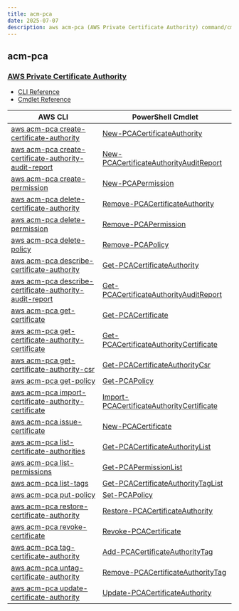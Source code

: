 ```yaml
---
title: acm-pca
date: 2025-07-07
description: aws acm-pca (AWS Private Certificate Authority) command/cmdlet list.
---
```


## acm-pca

### [AWS Private Certificate Authority](https://aws.amazon.com/private-ca/)

* [CLI Reference](https://awscli.amazonaws.com/v2/documentation/api/latest/reference/acm-pca/index.html)
* [Cmdlet Reference](https://docs.aws.amazon.com/powershell/latest/reference/items/AWS_Certificate_Manager_Private_Certificate_Authority_cmdlets.html)

|AWS CLI|PowerShell Cmdlet|
|----|----|
|[aws acm-pca create-certificate-authority](https://awscli.amazonaws.com/v2/documentation/api/latest/reference/acm-pca/create-certificate-authority.html)|[New-PCACertificateAuthority](https://docs.aws.amazon.com/powershell/latest/reference/items/New-PCACertificateAuthority.html)|
|[aws acm-pca create-certificate-authority-audit-report](https://awscli.amazonaws.com/v2/documentation/api/latest/reference/acm-pca/create-certificate-authority-audit-report.html)|[New-PCACertificateAuthorityAuditReport](https://docs.aws.amazon.com/powershell/latest/reference/items/New-PCACertificateAuthorityAuditReport.html)|
|[aws acm-pca create-permission](https://awscli.amazonaws.com/v2/documentation/api/latest/reference/acm-pca/create-permission.html)|[New-PCAPermission](https://docs.aws.amazon.com/powershell/latest/reference/items/New-PCAPermission.html)|
|[aws acm-pca delete-certificate-authority](https://awscli.amazonaws.com/v2/documentation/api/latest/reference/acm-pca/delete-certificate-authority.html)|[Remove-PCACertificateAuthority](https://docs.aws.amazon.com/powershell/latest/reference/items/Remove-PCACertificateAuthority.html)|
|[aws acm-pca delete-permission](https://awscli.amazonaws.com/v2/documentation/api/latest/reference/acm-pca/delete-permission.html)|[Remove-PCAPermission](https://docs.aws.amazon.com/powershell/latest/reference/items/Remove-PCAPermission.html)|
|[aws acm-pca delete-policy](https://awscli.amazonaws.com/v2/documentation/api/latest/reference/acm-pca/delete-policy.html)|[Remove-PCAPolicy](https://docs.aws.amazon.com/powershell/latest/reference/items/Remove-PCAPolicy.html)|
|[aws acm-pca describe-certificate-authority](https://awscli.amazonaws.com/v2/documentation/api/latest/reference/acm-pca/describe-certificate-authority.html)|[Get-PCACertificateAuthority](https://docs.aws.amazon.com/powershell/latest/reference/items/Get-PCACertificateAuthority.html)|
|[aws acm-pca describe-certificate-authority-audit-report](https://awscli.amazonaws.com/v2/documentation/api/latest/reference/acm-pca/describe-certificate-authority-audit-report.html)|[Get-PCACertificateAuthorityAuditReport](https://docs.aws.amazon.com/powershell/latest/reference/items/Get-PCACertificateAuthorityAuditReport.html)|
|[aws acm-pca get-certificate](https://awscli.amazonaws.com/v2/documentation/api/latest/reference/acm-pca/get-certificate.html)|[Get-PCACertificate](https://docs.aws.amazon.com/powershell/latest/reference/items/Get-PCACertificate.html)|
|[aws acm-pca get-certificate-authority-certificate](https://awscli.amazonaws.com/v2/documentation/api/latest/reference/acm-pca/get-certificate-authority-certificate.html)|[Get-PCACertificateAuthorityCertificate](https://docs.aws.amazon.com/powershell/latest/reference/items/Get-PCACertificateAuthorityCertificate.html)|
|[aws acm-pca get-certificate-authority-csr](https://awscli.amazonaws.com/v2/documentation/api/latest/reference/acm-pca/get-certificate-authority-csr.html)|[Get-PCACertificateAuthorityCsr](https://docs.aws.amazon.com/powershell/latest/reference/items/Get-PCACertificateAuthorityCsr.html)|
|[aws acm-pca get-policy](https://awscli.amazonaws.com/v2/documentation/api/latest/reference/acm-pca/get-policy.html)|[Get-PCAPolicy](https://docs.aws.amazon.com/powershell/latest/reference/items/Get-PCAPolicy.html)|
|[aws acm-pca import-certificate-authority-certificate](https://awscli.amazonaws.com/v2/documentation/api/latest/reference/acm-pca/import-certificate-authority-certificate.html)|[Import-PCACertificateAuthorityCertificate](https://docs.aws.amazon.com/powershell/latest/reference/items/Import-PCACertificateAuthorityCertificate.html)|
|[aws acm-pca issue-certificate](https://awscli.amazonaws.com/v2/documentation/api/latest/reference/acm-pca/issue-certificate.html)|[New-PCACertificate](https://docs.aws.amazon.com/powershell/latest/reference/items/New-PCACertificate.html)|
|[aws acm-pca list-certificate-authorities](https://awscli.amazonaws.com/v2/documentation/api/latest/reference/acm-pca/list-certificate-authorities.html)|[Get-PCACertificateAuthorityList](https://docs.aws.amazon.com/powershell/latest/reference/items/Get-PCACertificateAuthorityList.html)|
|[aws acm-pca list-permissions](https://awscli.amazonaws.com/v2/documentation/api/latest/reference/acm-pca/list-permissions.html)|[Get-PCAPermissionList](https://docs.aws.amazon.com/powershell/latest/reference/items/Get-PCAPermissionList.html)|
|[aws acm-pca list-tags](https://awscli.amazonaws.com/v2/documentation/api/latest/reference/acm-pca/list-tags.html)|[Get-PCACertificateAuthorityTagList](https://docs.aws.amazon.com/powershell/latest/reference/items/Get-PCACertificateAuthorityTagList.html)|
|[aws acm-pca put-policy](https://awscli.amazonaws.com/v2/documentation/api/latest/reference/acm-pca/put-policy.html)|[Set-PCAPolicy](https://docs.aws.amazon.com/powershell/latest/reference/items/Set-PCAPolicy.html)|
|[aws acm-pca restore-certificate-authority](https://awscli.amazonaws.com/v2/documentation/api/latest/reference/acm-pca/restore-certificate-authority.html)|[Restore-PCACertificateAuthority](https://docs.aws.amazon.com/powershell/latest/reference/items/Restore-PCACertificateAuthority.html)|
|[aws acm-pca revoke-certificate](https://awscli.amazonaws.com/v2/documentation/api/latest/reference/acm-pca/revoke-certificate.html)|[Revoke-PCACertificate](https://docs.aws.amazon.com/powershell/latest/reference/items/Revoke-PCACertificate.html)|
|[aws acm-pca tag-certificate-authority](https://awscli.amazonaws.com/v2/documentation/api/latest/reference/acm-pca/tag-certificate-authority.html)|[Add-PCACertificateAuthorityTag](https://docs.aws.amazon.com/powershell/latest/reference/items/Add-PCACertificateAuthorityTag.html)|
|[aws acm-pca untag-certificate-authority](https://awscli.amazonaws.com/v2/documentation/api/latest/reference/acm-pca/untag-certificate-authority.html)|[Remove-PCACertificateAuthorityTag](https://docs.aws.amazon.com/powershell/latest/reference/items/Remove-PCACertificateAuthorityTag.html)|
|[aws acm-pca update-certificate-authority](https://awscli.amazonaws.com/v2/documentation/api/latest/reference/acm-pca/update-certificate-authority.html)|[Update-PCACertificateAuthority](https://docs.aws.amazon.com/powershell/latest/reference/items/Update-PCACertificateAuthority.html)|

